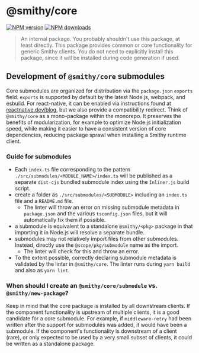# @smithy/core
[![NPM version](https://img.shields.io/npm/v/@smithy/core/latest.svg)](https://www.npmjs.com/package/@smithy/core)
[![NPM downloads](https://img.shields.io/npm/dm/@smithy/core.svg)](https://www.npmjs.com/package/@smithy/core)
> An internal package. You probably shouldn't use this package, at least directly.
This package provides common or core functionality for generic Smithy clients.
You do not need to explicitly install this package, since it will be installed during code generation if used.
## Development of `@smithy/core` submodules
Core submodules are organized for distribution via the `package.json` `exports` field.
`exports` is supported by default by the latest Node.js, webpack, and esbuild. For react-native, it can be
enabled via instructions found at [reactnative.dev/blog](https://reactnative.dev/blog/2023/06/21/package-exports-support), but we also provide a compatibility redirect.
Think of `@smithy/core` as a mono-package within the monorepo.
It preserves the benefits of modularization, for example to optimize Node.js initialization speed,
while making it easier to have a consistent version of core dependencies, reducing package sprawl when
installing a Smithy runtime client.
### Guide for submodules
- Each `index.ts` file corresponding to the pattern `./src/submodules/<MODULE_NAME>/index.ts` will be
  published as a separate `dist-cjs` bundled submodule index using the `Inliner.js` build script.
- create a folder as `./src/submodules/<SUBMODULE>` including an `index.ts` file and a `README.md` file.
  - The linter will throw an error on missing submodule metadata in `package.json` and the various `tsconfig.json` files, but it will automatically fix them if possible.
- a submodule is equivalent to a standalone `@smithy/<pkg>` package in that importing it in Node.js will resolve a separate bundle.
- submodules may not relatively import files from other submodules. Instead, directly use the `@scope/pkg/submodule` name as the import.
  - The linter will check for this and throw an error.
- To the extent possible, correctly declaring submodule metadata is validated by the linter in `@smithy/core`.
  The linter runs during `yarn build` and also as `yarn lint`.
### When should I create an `@smithy/core/submodule` vs. `@smithy/new-package`?
Keep in mind that the core package is installed by all downstream clients.
If the component functionality is upstream of multiple clients, it is
a good candidate for a core submodule. For example, if `middleware-retry` had been written
after the support for submodules was added, it would have been a submodule.
If the component's functionality is downstream of a client (rare), or only expected to be used by a very small
subset of clients, it could be written as a standalone package.
